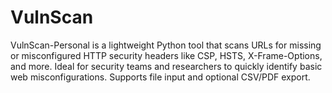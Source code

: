 # VulnScan
VulnScan-Personal is a lightweight Python tool that scans URLs for missing or misconfigured HTTP security headers like CSP, HSTS, X-Frame-Options, and more. Ideal for security teams and researchers to quickly identify basic web misconfigurations. Supports file input and optional CSV/PDF export.
